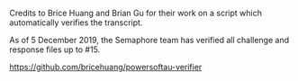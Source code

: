 Credits to Brice Huang and Brian Gu for their work on a script which
automatically verifies the transcript.

As of 5 December 2019, the Semaphore team has verified all challenge and
response files up to #15.

https://github.com/bricehuang/powersoftau-verifier
